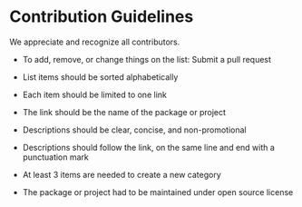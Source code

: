 # Contribution Guidelines

We appreciate and recognize all contributors.

* To add, remove, or change things on the list: Submit a pull request

* List items should be sorted alphabetically
* Each item should be limited to one link
* The link should be the name of the package or project
* Descriptions should be clear, concise, and non-promotional
* Descriptions should follow the link, on the same line and end with a punctuation mark
* At least 3 items are needed to create a new category
* The package or project had to be maintained under open source license